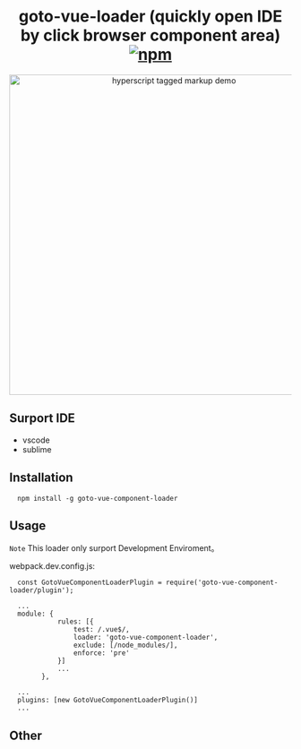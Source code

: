 <h1 align="center">
  goto-vue-loader (quickly open IDE by click  browser component area)
  <a href="https://www.npmjs.org/package/htm"><img src="https://img.shields.io/npm/v/goto-vue-component-loader.svg?style=flat" alt="npm"></a>
</h1>
<p align="center">
  <img src="https://p1.meituan.net/travelcube/5489368421770c046e4bdf0b6bd8fefb2282265.gif" width="572" alt="hyperscript tagged markup demo">
</p>

## Surport IDE
- vscode
- sublime

## Installation

``` 
  npm install -g goto-vue-component-loader
```

## Usage
`Note` This loader only surport Development Enviroment。

webpack.dev.config.js:

```
  const GotoVueComponentLoaderPlugin = require('goto-vue-component-loader/plugin');

  ...
  module: {
            rules: [{
                test: /.vue$/,
                loader: 'goto-vue-component-loader',
                exclude: [/node_modules/],
                enforce: 'pre'
            }]
            ...
        },

  ...
  plugins: [new GotoVueComponentLoaderPlugin()]
  ...

```


## Other
